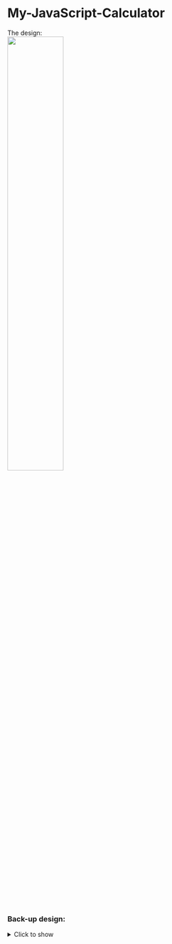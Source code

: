 # My-JavaScript-Calculator

The design: 
<br />
<img src="https://blog-123-bucket.s3.amazonaws.com/wp-content/uploads/2019/07/13172940/honeycomb_inspired_calculator_02.jpg" height="50%" width="50%">
<br />
### Back-up design:
<details>
<summary>Click to show</summary>
<img src="http://www.vintage-calculators.nl/P1030445-stkas.jpg" height="50%" width="50%">
</details>
